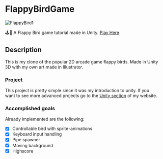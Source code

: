 # FlappyBirdGame

![FlappyBird1](https://github.com/marcelbittrich/FlappyBirdGame/assets/113523293/485ccebd-89ff-4cb5-b05b-4589df60c656)

🕹️🐥 A Flappy Bird game tutorial made in Unity. [Play Here](https://play.unity.com/mg/other/webgl-builds-326135)

## Description

This is my clone of the popular 2D arcade game flappy birds. Made in Unity 3D with my own art made in Illustrator.

### Project

This project is pretty simple since it was my introduction to unity. If you want to see more advanced projects go to the [Unity section](https://www.marcelbittrich.xyz/home/pop-the-lock) of my website.

### Accomplished goals

Already implemented are the following:

- [x] Controllable bird with sprite-animations
- [x] Keyboard input handling
- [x] Pipe spawner
- [x] Moving background
- [x] Highscore
